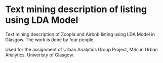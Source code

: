 # Text mining description of listing using LDA Model
Text mining description of Zoopla and Airbnb listing using LDA Model in Glasgow. The work is done by four people.

Used for the assignment of Urban Analytics Group Project, MSc in Urban Analytics, Univeristy of Glasgow.
